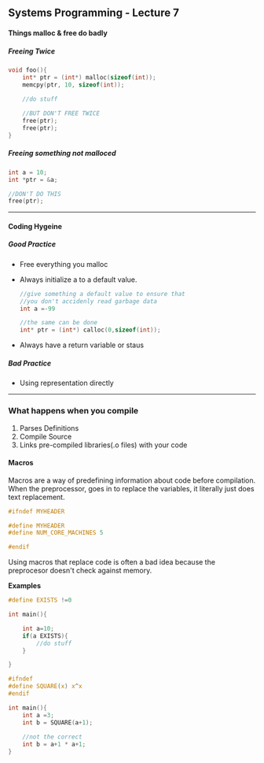 ## Systems Programming - Lecture 7

#### Things malloc & free do badly

##### Freeing Twice
```C
void foo(){
	int* ptr = (int*) malloc(sizeof(int));
	memcpy(ptr, 10, sizeof(int));

	//do stuff 
	
	//BUT DON'T FREE TWICE
	free(ptr);
	free(ptr);
}
```

##### Freeing something not malloced
```C
int a = 10;
int *ptr = &a;

//DON'T DO THIS
free(ptr);
```

---

#### Coding Hygeine 

##### Good Practice
- Free everything you malloc
- Always initialize a to a default value.
	```C
	//give something a default value to ensure that 
	//you don't accidenly read garbage data
	int a =-99

	//the same can be done
	int* ptr = (int*) calloc(0,sizeof(int));
	```

- Always have a return variable or staus

##### Bad Practice
- Using representation directly
	
---

### What happens when you compile
1. Parses Definitions
2. Compile Source
3. Links pre-compiled libraries(.o files) with your code

#### Macros
Macros are a way of predefining information about code before compilation. When the preprocessor, 
goes in to replace the variables, it literally just does text replacement. 

```C
#ifndef MYHEADER

#define MYHEADER
#define NUM_CORE_MACHINES 5

#endif
```

Using macros that replace code is often a bad idea because the preprocesor doesn't check against memory.

<b>Examples</b>


```C
#define EXISTS !=0

int main(){

	int a=10;
	if(a EXISTS){
		//do stuff
	}

}
```

```C
#ifndef
#define SQUARE(x) x^x
#endif

int main(){
	int a =3;
	int b = SQUARE(a+1);
	
	//not the correct 
	int b = a+1 * a+1;
}

```
